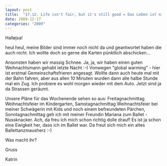 ```yaml
---
layout: post
title:  "17.12. Life isn't fair, but it's still good = Das Leben ist nicht fair, aber es ist dennoch gut."
date: 2009-12-17
categories: "2009"
---
```

Halløjsa!


heul heul, meine Bilder sind immer noch nicht da und geantwortet haben die auch nicht. Ich wollte doch so gerne die Karten pünktlich abschicken...



Ansonsten haben wir massig Schnee. Ja, ja, wir haben einen guten Weihnachtsmann gehabt letzte Nacht :-) Vonwegen "global warming" - hier ist erstmal Gemeinschaftsfrieren angesagt. Wollte dann auch heute mal mit der Bahn fahren, aber aus allen 10 Minuten wurden dann alle halbe Stunde mal ein Zug. Ich probiere es wohl morgen wieder mit dem Auto. Jetzt sind ja da Strassen geräumt.



Unsere Pläne für das Wochenende sehen so aus: Freitagnachmittag Weihnachtsfeier im Kindergarten, Samstagnachmittag Weihnachtsfeier bei meiner Schwägerin mit Kids und noch einem befreundeten Pärchen, Sonntagnachmittag geh ich mit meiner Freundin Mariana zum Ballet - Nussknacker. Ach, da freu ich mich schon richtig dolle drauf! Es ist ja schon eine Ewigkeit her, dass ich im Ballet war. Da freut sich mich ein altes Ballettanzmausherz :-)



Was macht ihr?



Gruss

Katrin

